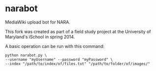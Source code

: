narabot
=======

MediaWiki upload bot for NARA. 

This fork was created as part of a field study project at the University of Maryland's iSchool in spring 2014.

A basic operation can be run with this command: 

    python narabot.py \
    --username "myUsername" --password "myPassword" \
    --index "/path/to/index/of/files.txt" "/path/to/folder/of/images/"


